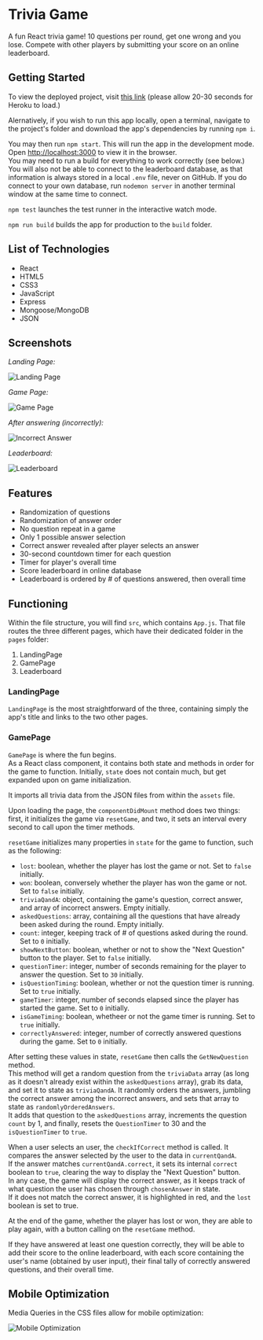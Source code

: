 # Trivia Game

A fun React trivia game! 10 questions per round, get one wrong and you lose. Compete with other players by submitting your score on an online leaderboard.

## Getting Started

To view the deployed project, visit [this link](https://trivia-tandem.herokuapp.com/) (please allow 20-30 seconds for Heroku to load.)

Alernatively, if you wish to run this app locally, open a terminal, navigate to the project's folder and download the app's dependencies by running `npm i`.

You may then run `npm start`. This will run the app in the development mode.\
Open [http://localhost:3000](http://localhost:3000) to view it in the browser.\
You may need to run a build for everything to work correctly (see below.)\
You will also not be able to connect to the leaderboard database, as that information is always stored in a local `.env` file, never on GitHub. If you do connect to your own database, run `nodemon server` in another terminal window at the same time to connect.

`npm test` launches the test runner in the interactive watch mode.

`npm run build` builds the app for production to the `build` folder.

## List of Technologies

* React
* HTML5
* CSS3
* JavaScript
* Express
* Mongoose/MongoDB
* JSON

## Screenshots

*Landing Page:*

![Landing Page](https://i.imgur.com/VHOyrGV.jpg)


*Game Page:*

![Game Page](https://i.imgur.com/0bxet1O.jpg)


*After answering (incorrectly):*

![Incorrect Answer](https://i.imgur.com/7wQCPS1.png)


*Leaderboard:*

![Leaderboard](https://i.imgur.com/yI1FJh4.png)

## Features

* Randomization of questions
* Randomization of answer order
* No question repeat in a game
* Only 1 possible answer selection
* Correct answer revealed after player selects an answer
* 30-second countdown timer for each question
* Timer for player's overall time 
* Score leaderboard in online database
* Leaderboard is ordered by # of questions answered, then overall time

## Functioning

Within the file structure, you will find `src`, which contains `App.js`. That file routes the three different pages, which have their dedicated folder in the `pages` folder:

1. LandingPage
2. GamePage
3. Leaderboard

### LandingPage

`LandingPage` is the most straightforward of the three, containing simply the app's title and links to the two other pages.

### GamePage

`GamePage` is where the fun begins.\
As a React class component, it contains both state and methods in order for the game to function. Initially, `state` does not contain much, but get expanded upon on game initialization.

It imports all trivia data from the JSON files from within the `assets` file.

Upon loading the page, the `componentDidMount` method does two things: first, it initializes the game via `resetGame`, and two, it sets an interval every second to call upon the timer methods.

`resetGame` initializes many properties in `state` for the game to function, such as the following:

* `lost`: boolean, whether the player has lost the game or not. Set to `false` initially.
* `won`: boolean, conversely whether the player has won the game or not. Set to `false` initially.
* `triviaQandA`: object, containing the game's question, correct answer, and array of incorrect answers. Empty initially.
* `askedQuestions`: array, containing all the questions that have already been asked during the round. Empty initially.
* `count`: integer, keeping track of # of questions asked during the round. Set to `0` initially.
* `showNextButton`: boolean, whether or not to show the "Next Question" button to the player. Set to `false` initially.
* `questionTimer`: integer, number of seconds remaining for the player to answer the question. Set to `30` initially.
* `isQuestionTiming`: boolean, whether or not the question timer is running. Set to `true` initially.
* `gameTimer`: integer, number of seconds elapsed since the player has started the game. Set to `0` initially.
* `isGameTiming`: boolean, whetheer or not the game timer is running. Set to `true` initially.
* `correctlyAnswered`: integer, number of correctly answered questions during the game. Set to `0` initially.

After setting these values in state, `resetGame` then calls the `GetNewQuestion` method.\
This method will get a random question from the `triviaData` array (as long as it doesn't already exist within the `askedQuestions` array), grab its data, and set it to state as `triviaQandA`. It randomly orders the answers, jumbling the correct answer among the incorrect answers, and sets that array to state as `randomlyOrderedAnswers`.\
It adds that question to the `askedQuestions` array, increments the question `count` by 1, and finally, resets the `QuestionTimer` to 30 and the `isQuestionTimer` to `true`.

When a user selects an user, the `checkIfCorrect` method is called. It compares the answer selected by the user to the data in `currentQandA`. \
If the answer matches `currentQandA.correct`, it sets its internal `correct` boolean to `true`, clearing the way to display the "Next Question" button. \
In any case, the game will display the correct answer, as it keeps track of what question the user has chosen through `chosenAnswer` in state. \
If it does not match the correct answer, it is highlighted in red, and the `lost` boolean is set to true.

At the end of the game, whether the player has lost or won, they are able to play again, with a button calling on the `resetGame` method.

If they have answered at least one question correctly, they will be able to add their score to the online leaderboard, with each score containing the user's name (obtained by user input), their final tally of correctly answered questions, and their overall time.


## Mobile Optimization

Media Queries in the CSS files allow for mobile optimization:

![Mobile Optimization](https://i.imgur.com/9UXh6jv.png)




